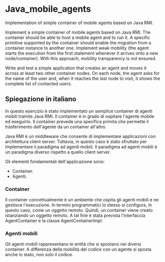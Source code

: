 # Java_mobile_agents
Implementation of simple container of mobile agents based on Java RMI.

Implement a simple container of mobile agents based on Java RMI. The container should be able to host a mobile agent and to run it. A specific primitive supported by the container should enable the migration from a container instance to another one. Implement weak mobility (the agent starts the execution from the first statement whenever it arrives onto a new node/container). With this approach, mobility transparency is not ensured.

Write and test a simple application that creates an agent and moves it across at least two other container nodes. On each node, the agent asks for the name of the user and, when it reaches the last node to visit, it shows the complete list of contacted users.

## Spiegazione in italiano
In questo esercizio è stato implementato un semplice container di agenti mobili tramite Java RMI. Il container è in grado di ospitare l'agente mobile ed eseguirlo. Il container prevede una specifica primita che permette il trasferimento dell'agente da un container all'altro. 

Java RMI è un middleware che consente di implementare applicazioni con architettura client server. Tuttavia, in questo caso è stato sfruttato per implementare il paradigma ad agenti mobili. Il paradigma ad agenti mobili è un paradigma diverso rispetto a quello client server. 

Gli elementi fondamentali dell'applicazione sono:
- Container.
- Agenti.
  
### Container
Il container concettualmente è un ambiente che ospita gli agenti mobili e ne gestisce l'esecuzione. In termini programmatici lo stesso si configura, in questo caso, come un oggetto remoto. Quindi, un container viene creato istanziando un oggetto remoto. A tal fine è stata prevista l'interfaccia AgentContainer e la classe AgentContainerImpl.

### Agenti mobili
Gli agenti mobili rappresentano le entità che si spostano nei diversi container. A differenza della mobilità del codice con un agente si sposta anche lo stato, non solo il codice. 
